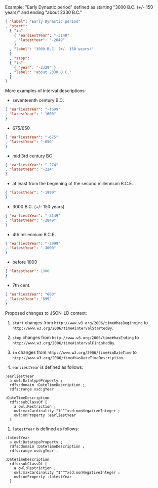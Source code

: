 Example: "Early Dynastic period" defined as starting "3000 B.C. (+/- 150 years)" and ending "about 2330 B.C."

```json
{ "label": "Early Dynastic period"
, "start":
  { "in":
    { "earliestYear": "-3149"
    , "latestYear": "-2849"
    }
  , "label": "3000 B.C. (+/- 150 years)"
  }
  , "stop":
  { "in":
    { "year": "-2329" }
  , "label": "about 2330 B.C."
  }
}
```

More examples of interval descriptions:

* seventeenth century B.C.
```json
{ "earliestYear": "-1699"
, "latestYear": "-1600"
}
```

* 675/650
```json
{ "earliestYear": "-675"
, "latestYear": "-650"
}
```

* mid 3rd century BC
```json
{ "earliestYear": "-274"
, "latestYear": "-224"
}
```

* at least from the beginning of the second millennium B.C.E.
```json
{ "latestYear": "-1999"
}
```

* 3000 B.C. (+/- 150 years)
```json
{ "earliestYear": "-3149"
, "latestYear": "-2849"
}
```

* 4th millennium B.C.E.
```json
{ "earliestYear": "-3999"
, "latestYear": "-3000"
}
```

* before 1000
```json
{ "latestYear": 1000
}
```

* 7th cent.
```json
{ "earliestYear": "600"
, "latestYear": "699"
}
```

Proposed changes to JSON-LD context:

1. `start` changes from `http://www.w3.org/2006/time#hasBeginning` to `http://www.w3.org/2006/time#intervalStartedBy`.

1. `stop` changes from `http://www.w3.org/2006/time#hasEnding` to `http://www.w3.org/2006/time#intervalFinishedBy`.

1. `in` changes from `http://www.w3.org/2006/time#inDateTime` to `http://www.w3.org/2006/time#hasDateTimeDescription`.

1. `earliestYear` is defined as follows:
```
:earliestYear
  a owl:DatatypeProperty ;
  rdfs:domain :DateTimeDescription ;
  rdfs:range xsd:gYear .

:DateTimeDescription
  rdfs:subClassOf [
    a owl:Restriction ;
    owl:maxCardinality "1"^^xsd:nonNegativeInteger ;
    owl:onProperty :earliestYear
  ]
```

1. `latestYear` is defined as follows:
```
:latestYear
  a owl:DatatypeProperty ;
  rdfs:domain :DateTimeDescription ;
  rdfs:range xsd:gYear .

:DateTimeDescription
  rdfs:subClassOf [
    a owl:Restriction ;
    owl:maxCardinality "1"^^xsd:nonNegativeInteger ;
    owl:onProperty :latestYear
  ]
```
